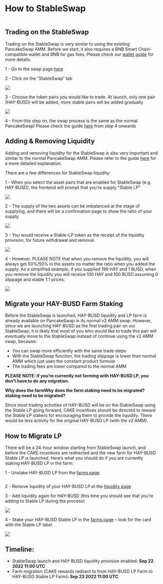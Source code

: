 # How to StableSwap

<figure><img src="../../.gitbook/assets/how-to-stableswap.png" alt=""><figcaption></figcaption></figure>

## **Trading on the StableSwap**

Trading on the StableSwap is very similar to using the existing PancakeSwap AMM. Before we start, it also requires a BNB Smart Chain-compatible wallet and BNB for gas fees. Please check our [wallet guide](https://docs.pancakeswap.finance/get-started/wallet-guide) for more details.

1 - Go to the swap page [here](https://pancakeswap.finance/swap#/swap)

2 - Click on the “StableSwap” tab

![](https://lh6.googleusercontent.com/CnSjYP6R3vS8IXCZkZLfhTtRIDvdIO9ylB8VwV6l80UN0gYB6pBQC1m-aMmzP3ukQQXWLU4F7OLX2cgZ\_9jIctZHvdYiCTDNLAD2mnyD3E1xWopXF0qckLTnxOPQG4Sc3Vx5QLUmdKcEOtxOgmfOGU6wPYP9GhCiS9Wy6nQn-r0tIuUkgf4ePn2qwA)

3 - Choose the token pairs you would like to trade. At launch, only one pair (HAY-BUSD) will be added, more stable pairs will be added gradually

![](<../../.gitbook/assets/Screenshot 2022-09-22 at 7.13.54 PM.png>)

4 - From this step on, the swap process is the same as the normal PancakeSwap! Please check the guide [here](https://docs.pancakeswap.finance/products/pancakeswap-exchange/trade-guide) from step 4 onwards

## **Adding & Removing Liquidity**

Adding and removing liquidity for the StableSwap is also very important and similar to the normal PancakeSwap AMM. Please refer to the guide [here](https://docs.pancakeswap.finance/products/pancakeswap-exchange/liquidity-guide) for a more detailed explanation.

There are a few differences for StableSwap liquidity:

1 - When you select the asset pairs that are enabled for StableSwap (e.g. HAY-BUSD), the frontend will prompt that you’re supply “Stable LP”&#x20;

![](https://lh3.googleusercontent.com/MVFsZoVNleguG24mNK4DHEsmAx1vwZT5FEyZUHIwgdrGyfuz5v0XNJbjzqSv26o7VWagi7Vq\_7jZMzpHc93wdPonm0V1OrzMgLYHDYTosoqcZSwQAn8gvIXjjNHJdOwRTJw2TuouiI1wpeJKJ8AFdqAkANp2jfCXo3nRxXdLyPWn90h2oPI\_Zpq7Gw)

2 - The supply of the two assets can be imbalanced at the stage of supplying, and there will be a confirmation page to show the ratio of your supply.

![](<../../.gitbook/assets/Screenshot 2022-09-22 at 7.15.56 PM.png>)

3 - You would receive a Stable-LP token as the receipt of the liquidity provision, for future withdrawal and removal.

![](https://lh3.googleusercontent.com/N4LAjYELBWGQPVWe9mP7nsNBoCAXOhoMQaaQ0K-WZTPM14-K9Ng6qBI29K-DJHrRT2AfJCiRmrKt1uudr7wZxFJv3purL6OFFpqGHArM2\_6QWu3LPA4Uzz\_uXaUV1w8YR1FC7fUoSE5VVHehOjr5NLiZGn588\_85m10ATXMhsT14kEMyPiz6Ss5VQg)

4 - However, PLEASE NOTE that when you remove the liquidity, you will always get 50%/50% in the assets no matter the ratio when you added the supply. As a simplified example, if you supplied 199 HAY and 1 BUSD, when you remove the liquidity you will receive 100 HAY and 100 BUSD assuming 0 slippage and stable 1:1 prices.

![](<../../.gitbook/assets/Screenshot 2022-09-22 at 7.16.55 PM.png>)

## **Migrate your HAY-BUSD Farm Staking**

Before the StableSwap is launched, HAY-BUSD liquidity and LP farm is already available on PancakeSwap in its normal v2 AMM swap. However, since we are launching HAY-BUSD as the first trading pair on our StableSwap, it is likely that most of you who would like to trade this pair will eventually move to the StableSwap instead of continue using the v2 AMM swap, because:

* You can swap more efficiently with the same trade steps
* With the StableSwap function, the trading slippage is lower than normal AMM which just uses the constant product formula
* The trading fees are lower compared to the normal AMM

**PLEASE NOTE: If you’re currently not farming with HAY-BUSD LP, you don’t have to do any migration.**

**Why does the farmWhy does the farm staking need to be migrated? staking need to be migrated?**

Since most trading activities of HAY-BUSD will be on the StableSwap using the Stable LP going forward, CAKE incentives should be directed to reward the Stable LP stakers for encouraging them to provide the liquidity. There would be less activity for the original HAY-BUSD LP (with the v2 AMM).

## How to Migrate LP

There will be a 24-hour window starting from StableSwap launch, and before the CAKE incentives are redirected and the new farm for HAY-BUSD Stable LP is launched. Here’s what you should do if you are currently staking HAY-BUSD LP in the farm:

1 - Unstake HAY-BUSD LP from the [farms page](https://pancakeswap.finance/farms)&#x20;

<figure><img src="https://lh6.googleusercontent.com/7d4gCf4tKDt45xtcC3-0HJWdi3SO-1-vTf0dZzzTg75taCWNhHpye1OQOEeMd8LM2UuKAWgmY6wRuG1Iw7vaH80nkK9j91L0_xI3u1AD1LAosAW2mEsxilvl49EowEBy9mjWH3BGgFzLsMqWxUYzuRtOPbkBhI9epVYXlLaoRCNRPEoCSTfTTzQqfw" alt=""><figcaption></figcaption></figure>

2 - Remove liquidity of your HAY-BUSD LP at the [liquidity page](https://pancakeswap.finance/liquidity)

3 - Add liquidity again for HAY-BUSD (this time you should see that you’re adding to Stable LP during the process)

![](https://lh5.googleusercontent.com/cB4cqAFzpEhnBDCrecAc\_oks\_2xu7gBc\_6BuRupnDNvrOe9MrW\_WF11NGRzu490KZ\_R26ZPRwwmAyRGr2Q14nLORFxzBVV4w98dC1jJvv7I-yfMdsxpNHF9uHxAGwOtFAz6GsyYlJUG2CdxK5\_7BfnhWDnO9U7IfR0b3i0Hfke33sOqQ5axWdHxscQ)

4 - Stake your HAY-BUSD Stable LP in the [farms page](https://pancakeswap.finance/farms) – look for the card with the Stable LP label

![](https://lh6.googleusercontent.com/wWGXLFRQFMesilP4pMEUieR-qezbiCdTVhT7geBJuDwIIcC4hqwzgOjEIvRkViBVj-j4hmc9K5fB6vhuHJk8ZyrQfYBRqK1e2yGkiJZhlH5J4PDJu-xT6us-x9dVbodhAW5mm8qZ5yb8HkRrZy1bRz4SKc26jm1lMpTiV3S6tT1WyDtHL8Yj13rp8w)

## Timeline:

* StableSwap launch and HAY-BUSD liquidity provision enabled: **Sep 22 2022 11:00 UTC**
* Farm migration (CAKE rewards redirect to from HAY-BUSD LP Farm to HAY-BUSD Stable LP Farm)**: Sep 23 2022 11:00 UTC**
